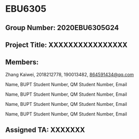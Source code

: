 # EBU6305

## Group Number: 2020EBU6305G24

## Project Title: XXXXXXXXXXXXXXXX

## Members:

Zhang Kaiwei, 2018212778, 190013482, 864591434@qq.com

Name, BUPT Student Number, QM Student Number, Email

Name, BUPT Student Number, QM Student Number, Email

Name, BUPT Student Number, QM Student Number, Email

Name, BUPT Student Number, QM Student Number, Email

## Assigned TA: XXXXXXX
